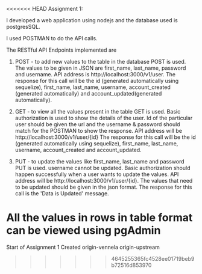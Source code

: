 <<<<<<< HEAD
Assignment 1:

I developed a web application using nodejs and the database used is postgresSQL.

I used POSTMAN to do the API calls.

The RESTful API Endpoints implemented are

1. POST - to add new values to the table in the database POST is used. The values to be given in JSON are first_name, last_name, password and username. API address is http://localhost:3000/v1/user. The response for this call will be the id (generated automatically using sequelize), first_name, last_name, username, account_created (generated automatically) and account_updated(generated automatically).
 
2. GET - to view all the values present in the table GET is used. Basic authorization is used to show the details of the user. Id of the particular user should be given the url and the username & password should match for the POSTMAN to show the response. API address will be http://localhost:3000/v1/user/{id} The response for this call will be the id (generated automatically using sequelize), first_name, last_name, username, account_created and account_updated.
 
3. PUT - to update the values like first_name, last_name and password PUT is used. username cannot be updated. Basic authorization should happen successfully when a user wants to update the values. API address will be http://localhost:3000/v1/user/{id}. The values that need to be updated should be given in the json format. The response for this call is the 'Data is Updated' message.

All the values in rows in table format can be viewed using pgAdmin
=======

Start of Assignment 1
Created origin-vennela
origin-upstream
>>>>>>> 4645255365fc4528ee01719beb9b72516d853970
